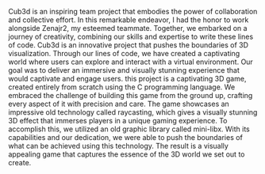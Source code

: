 Cub3d is an inspiring team project that embodies the power of collaboration and collective effort. In this remarkable endeavor, I had the honor to work alongside Zenajr2, my esteemed teammate. Together, we embarked on a journey of creativity, combining our skills and expertise to write these lines of code.
Cub3d is an innovative project that pushes the boundaries of 3D visualization. Through our lines of code, we have created a captivating world where users can explore and interact with a virtual environment. Our goal was to deliver an immersive and visually stunning experience that would captivate and engage users.
this project is a captivating 3D game, created entirely from scratch using the C programming language. We embraced the challenge of building this game from the ground up, crafting every aspect of it with precision and care. The game showcases an impressive old technology called raycasting, which gives a visually stunning 3D effect that immerses players in a unique gaming experience.
To accomplish this, we utilized an old graphic library called mini-libx. With its capabilities and our dedication, we were able to push the boundaries of what can be achieved using this technology. The result is a visually appealing game that captures the essence of the 3D world we set out to create.
